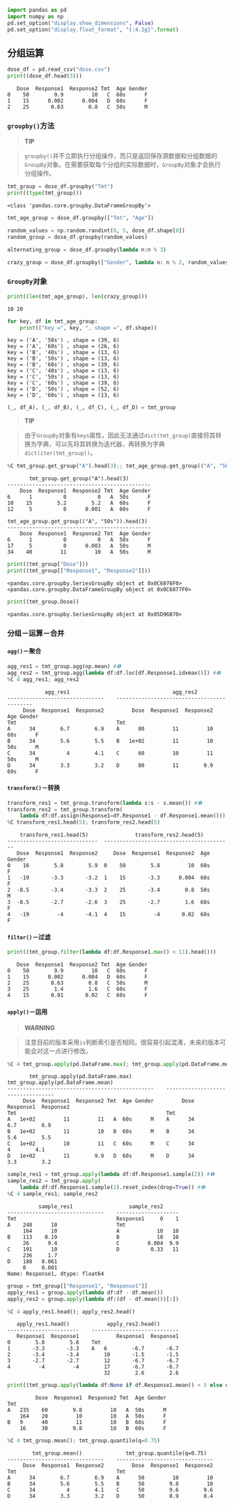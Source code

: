 

```python
import pandas as pd
import numpy as np
pd.set_option("display.show_dimensions", False)
pd.set_option("display.float_format", "{:4.2g}".format)
```

## 分组运算


```python
dose_df = pd.read_csv("dose.csv")
print((dose_df.head(3)))
```

       Dose  Response1  Response2 Tmt  Age Gender
    0    50        9.9         10   C  60s      F
    1    15      0.002      0.004   D  60s      F
    2    25       0.63        0.8   C  50s      M


### `groupby()`方法

> **TIP**

> `groupby()`并不立即执行分组操作，而只是返回保存源数据和分组数据的`GroupBy`对象。在需要获取每个分组的实际数据时，`GroupBy`对象才会执行分组操作。


```python
tmt_group = dose_df.groupby("Tmt")
print((type(tmt_group)))
```

    <class 'pandas.core.groupby.DataFrameGroupBy'>



```python
tmt_age_group = dose_df.groupby(["Tmt", "Age"])
```


```python
random_values = np.random.randint(0, 5, dose_df.shape[0])
random_group = dose_df.groupby(random_values)
```


```python
alternating_group = dose_df.groupby(lambda n:n % 3)
```


```python
crazy_group = dose_df.groupby(["Gender", lambda n: n % 2, random_values])
```

### `GroupBy`对象


```python
print((len(tmt_age_group), len(crazy_group)))
```

    10 20



```python
for key, df in tmt_age_group:
    print(("key =", key, ", shape =", df.shape))
```

    key = ('A', '50s') , shape = (39, 6)
    key = ('A', '60s') , shape = (26, 6)
    key = ('B', '40s') , shape = (13, 6)
    key = ('B', '50s') , shape = (13, 6)
    key = ('B', '60s') , shape = (39, 6)
    key = ('C', '40s') , shape = (13, 6)
    key = ('C', '50s') , shape = (13, 6)
    key = ('C', '60s') , shape = (39, 6)
    key = ('D', '50s') , shape = (52, 6)
    key = ('D', '60s') , shape = (13, 6)



```python
(_, df_A), (_, df_B), (_, df_C), (_, df_D) = tmt_group
```

> **TIP**

> 由于`GroupBy`对象有`keys`属性，因此无法通过`dict(tmt_group)`直接将其转换为字典，可以先将其转换为迭代器，再转换为字典`dict(iter(tmt_group))`。


```python
%C tmt_group.get_group("A").head(3);; tmt_age_group.get_group(("A", "50s")).head(3)
```

           tmt_group.get_group("A").head(3)       
    ----------------------------------------------
        Dose  Response1  Response2 Tmt  Age Gender
    6      1          0          0   A  50s      F
    10    15        5.2        5.2   A  60s      F
    12     5          0      0.001   A  60s      F
    
    tmt_age_group.get_group(("A", "50s")).head(3) 
    ----------------------------------------------
        Dose  Response1  Response2 Tmt  Age Gender
    6      1          0          0   A  50s      F
    17     5          0      0.003   A  50s      M
    34    40         11         10   A  50s      M



```python
print((tmt_group["Dose"]))
print((tmt_group[["Response1", "Response2"]]))
```

    <pandas.core.groupby.SeriesGroupBy object at 0x0C6076F0>
    <pandas.core.groupby.DataFrameGroupBy object at 0x0C6077F0>



```python
print((tmt_group.Dose))
```

    <pandas.core.groupby.SeriesGroupBy object at 0x05D96B70>


### 分组－运算－合并

#### `agg()`－聚合


```python
agg_res1 = tmt_group.agg(np.mean) #❶
agg_res2 = tmt_group.agg(lambda df:df.loc[df.Response1.idxmax()]) #❷
%C 4 agg_res1; agg_res2
```

                agg_res1                                 agg_res2                 
    -------------------------------    -------------------------------------------
         Dose  Response1  Response2         Dose  Response1  Response2  Age Gender
    Tmt                                Tmt                                        
    A      34        6.7        6.9    A      80         11         10  60s      F
    B      34        5.6        5.5    B   1e+02         11         10  50s      M
    C      34          4        4.1    C      60         10         11  50s      M
    D      34        3.3        3.2    D      80         11        9.9  60s      F


#### `transform()`－转换


```python
transform_res1 = tmt_group.transform(lambda s:s - s.mean()) #❶
transform_res2 = tmt_group.transform(
    lambda df:df.assign(Response1=df.Response1 - df.Response1.mean())) #❷
%C transform_res1.head(5); transform_res2.head(5)
```

        transform_res1.head(5)               transform_res2.head(5)         
    -----------------------------  -----------------------------------------
       Dose  Response1  Response2     Dose  Response1  Response2  Age Gender
    0    16        5.8        5.9  0    50        5.8         10  60s      F
    1   -19       -3.3       -3.2  1    15       -3.3      0.004  60s      F
    2  -8.5       -3.4       -3.3  2    25       -3.4        0.8  50s      M
    3  -8.5       -2.7       -2.6  3    25       -2.7        1.6  60s      F
    4   -19         -4       -4.1  4    15         -4       0.02  60s      F


#### `filter()`－过滤


```python
print((tmt_group.filter(lambda df:df.Response1.max() < 11).head()))
```

       Dose  Response1  Response2 Tmt  Age Gender
    0    50        9.9         10   C  60s      F
    1    15      0.002      0.004   D  60s      F
    2    25       0.63        0.8   C  50s      M
    3    25        1.4        1.6   C  60s      F
    4    15       0.01       0.02   C  60s      F


#### `apply()`－运用

> **WARNING**

> 注意目前的版本采用`is`判断索引是否相同，很容易引起混淆，未来的版本可能会对这一点进行修改。


```python
%C 4 tmt_group.apply(pd.DataFrame.max); tmt_group.apply(pd.DataFrame.mean)
```

           tmt_group.apply(pd.DataFrame.max)           tmt_group.apply(pd.DataFrame.mean)
    -----------------------------------------------    ----------------------------------
         Dose  Response1  Response2 Tmt  Age Gender         Dose  Response1  Response2   
    Tmt                                                Tmt                               
    A   1e+02         11         11   A  60s      M    A      34        6.7        6.9   
    B   1e+02         11         10   B  60s      M    B      34        5.6        5.5   
    C   1e+02         10         11   C  60s      M    C      34          4        4.1   
    D   1e+02         11        9.9   D  60s      M    D      34        3.3        3.2   



```python
sample_res1 = tmt_group.apply(lambda df:df.Response1.sample(2)) #❶
sample_res2 = tmt_group.apply(
    lambda df:df.Response1.sample(2).reset_index(drop=True)) #❷
%C 4 sample_res1; sample_res2
```

              sample_res1                  sample_res2     
    -------------------------------    --------------------
    Tmt                                Response1     0    1
    A    248      10                   Tmt                 
         164      10                   A            10   10
    B    113    0.19                   B            10   10
         26      9.4                   C         0.004  9.9
    C    191      10                   D          0.33   11
         236     1.7                                       
    D    188   0.061                                       
         8     0.001                                       
    Name: Response1, dtype: float64                        



```python
group = tmt_group[["Response1", "Response1"]]
apply_res1 = group.apply(lambda df:df - df.mean())
apply_res2 = group.apply(lambda df:(df - df.mean())[:])

%C 4 apply_res1.head(); apply_res2.head()
```

       apply_res1.head()            apply_res2.head()      
    -----------------------    ----------------------------
       Response1  Response1            Response1  Response1
    0        5.8        5.8    Tmt                         
    1       -3.3       -3.3    A   6        -6.7       -6.7
    2       -3.4       -3.4        10       -1.5       -1.5
    3       -2.7       -2.7        12       -6.7       -6.7
    4         -4         -4        17       -6.7       -6.7
                                   32        2.6        2.6



```python
print((tmt_group.apply(lambda df:None if df.Response1.mean() < 5 else df.sample(2))))
```

             Dose  Response1  Response2 Tmt  Age Gender
    Tmt                                                
    A   235    60        9.8         10   A  50s      M
        164    20         10         10   A  50s      F
    B   9      40         11         10   B  60s      F
        16     30        9.8         10   B  60s      F



```python
%C 4 tmt_group.mean(); tmt_group.quantile(q=0.75)
```

            tmt_group.mean()              tmt_group.quantile(q=0.75)  
    -------------------------------    -------------------------------
         Dose  Response1  Response2         Dose  Response1  Response2
    Tmt                                Tmt                            
    A      34        6.7        6.9    A      50         10         10
    B      34        5.6        5.5    B      50        9.8         10
    C      34          4        4.1    C      50        9.6        9.6
    D      34        3.3        3.2    D      50        8.9        8.4

